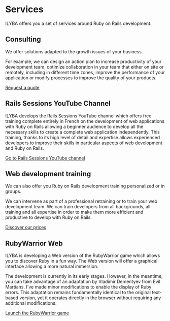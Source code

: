 # Services

ILYBA offers you a set of services around Ruby on Rails development.

## Consulting

We offer solutions adapted to the growth issues of your business.

For example, we can design an action plan to increase productivity
of your development team, optimize collaboration in your team that
either on site or remotely, including in different time zones,
improve the performance of your application or modify processes to improve
the quality of your products.

[Request a quote](/contact)

## Rails Sessions YouTube Channel

ILYBA develops the Rails Sessions YouTube channel which offers free training
complete entirely in French on the development of web applications with
Ruby on Rails allowing a beginner audience to develop all the necessary skills
to create a complete web application independently. This training, thanks to
its high level of detail and expertise allows experienced developers to improve
their skills in particular aspects of web development and Ruby on Rails.

[Go to Rails Sessions YouTube channel](https://www.youtube.com)

## Web development training

We can also offer you Ruby on Rails development training
personalized or in groups.

We can intervene as part of a professional retraining or
to train your web development team. We can train developers
from all backgrounds, all training and all expertise in order to make them more
efficient and productive to develop with Ruby on Rails.

[Discover our prices](/pricing)

## RubyWarrior Web

ILYBA is developing a Web version of the RubyWarrior game which allows you to discover Ruby in a fun way.
The Web version will offer a graphical interface allowing a more natural immersion.

The development is currently in its early stages. However, in the meantime, you can take advantage of an
adaptation by Vladimir Dementyev from Evil Martians. I've made minor modifications to enable the display of
Ruby errors. This adaptation remains fundamentally identical to the original text-based version,
yet it operates directly in the browser without requiring any additional modifications.

[Launch the RubyWarrior game](/rubywarrior)

